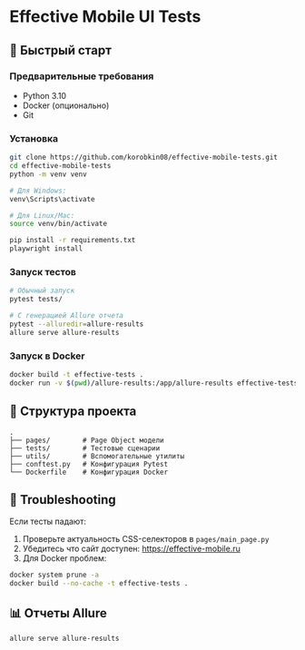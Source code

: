 # Effective Mobile UI Tests

## 🚀 Быстрый старт

### Предварительные требования
- Python 3.10
- Docker (опционально)
- Git

### Установка
```bash
git clone https://github.com/korobkin08/effective-mobile-tests.git
cd effective-mobile-tests
python -m venv venv

# Для Windows:
venv\Scripts\activate

# Для Linux/Mac:
source venv/bin/activate

pip install -r requirements.txt
playwright install
```

### Запуск тестов
```bash
# Обычный запуск
pytest tests/

# С генерацией Allure отчета
pytest --alluredir=allure-results
allure serve allure-results
```

### Запуск в Docker
```bash
docker build -t effective-tests .
docker run -v $(pwd)/allure-results:/app/allure-results effective-tests
```

## 🧩 Структура проекта
```
.
├── pages/        # Page Object модели
├── tests/        # Тестовые сценарии
├── utils/        # Вспомогательные утилиты
├── conftest.py   # Конфигурация Pytest
└── Dockerfile    # Конфигурация Docker
```

## 🔧 Troubleshooting
Если тесты падают:
1. Проверьте актуальность CSS-селекторов в `pages/main_page.py`
2. Убедитесь что сайт доступен: https://effective-mobile.ru
3. Для Docker проблем:
```bash
docker system prune -a
docker build --no-cache -t effective-tests .
```

## 📊 Отчеты Allure
```bash
allure serve allure-results